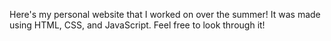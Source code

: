 Here's my personal website that I worked on over the summer! It was made using HTML, CSS, and JavaScript. Feel free to look through it!
